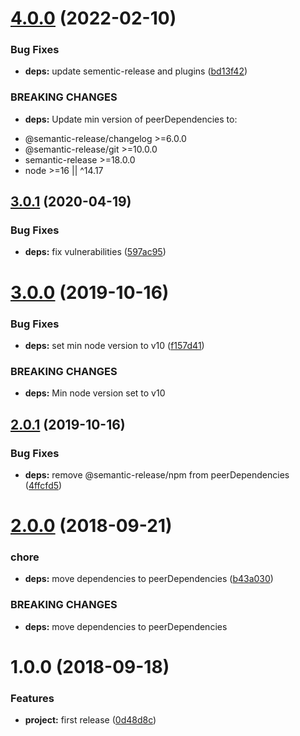 # [4.0.0](https://github.com/eclass/semantic-release-npm-github-config/compare/v3.0.1...v4.0.0) (2022-02-10)


### Bug Fixes

* **deps:** update sementic-release and plugins ([bd13f42](https://github.com/eclass/semantic-release-npm-github-config/commit/bd13f42eeaba60d33c0de332e2b5c4296833c97a))


### BREAKING CHANGES

* **deps:** Update min version of peerDependencies to:
- @semantic-release/changelog >=6.0.0
- @semantic-release/git >=10.0.0
- semantic-release >=18.0.0
- node >=16 || ^14.17

## [3.0.1](https://github.com/eclass/semantic-release-npm-github-config/compare/v3.0.0...v3.0.1) (2020-04-19)

### Bug Fixes

- **deps:** fix vulnerabilities ([597ac95](https://github.com/eclass/semantic-release-npm-github-config/commit/597ac95e1e60cd51c8cf1586d61e685bbe72b06a))

# [3.0.0](https://github.com/eclass/semantic-release-npm-github-config/compare/v2.0.1...v3.0.0) (2019-10-16)

### Bug Fixes

- **deps:** set min node version to v10 ([f157d41](https://github.com/eclass/semantic-release-npm-github-config/commit/f157d41))

### BREAKING CHANGES

- **deps:** Min node version set to v10

## [2.0.1](https://github.com/lgaticaq/npm-github-config/compare/v2.0.0...v2.0.1) (2019-10-16)

### Bug Fixes

- **deps:** remove @semantic-release/npm from peerDependencies ([4ffcfd5](https://github.com/lgaticaq/npm-github-config/commit/4ffcfd5))

# [2.0.0](https://github.com/lgaticaq/npm-github-config/compare/v1.0.0...v2.0.0) (2018-09-21)

### chore

- **deps:** move dependencies to peerDependencies ([b43a030](https://github.com/lgaticaq/npm-github-config/commit/b43a030))

### BREAKING CHANGES

- **deps:** move dependencies to peerDependencies

# 1.0.0 (2018-09-18)

### Features

- **project:** first release ([0d48d8c](https://github.com/lgaticaq/npm-github-config/commit/0d48d8c))
